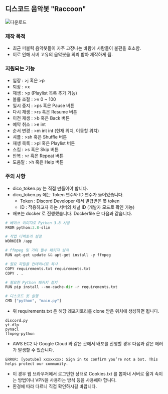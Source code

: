 ﻿## 디스코드 음악봇 "Raccoon"

![다운로드](https://github.com/user-attachments/assets/d0f28f10-28d5-4baf-8a12-88a458aaf1a5)

### 제작 목적
- 최근 퍼블릭 음악봇들이 자주 고장나는 바람에 사람들이 불편을 호소함.
- 이로 인해 서버 고유의 음악봇을 의뢰 받아 제작하게 됨.

### 지원되는 기능
- 입장 : >j 혹은 >p
- 퇴장 : >x
- 재생 : >p (Playlist 목록 추가 가능)
- 볼륨 조절 : >v 0 ~ 100
- 일시 중지 : >ps 혹은 Pause 버튼
- 다시 재생 : >rs 혹은 Resume 버튼
- 이전 재생 : >b 혹은 Back 버튼
- 예약 취소 : >e int
- 순서 변경 : >m int int (현재 위치, 이동할 위치)
- 셔플 : >sh 혹은 Shuffle 버튼
- 재생 목록 : >pl 혹은 Playlist 버튼
- 스킵 : >s 혹은 Skip 버튼
- 반복 : >r 혹은 Repeat 버튼
- 도움말 : >h 혹은 Help 버튼

### 주의 사항
- dico_token.py 는 직접 만들어야 합니다.
- dico_token.py 에는 Token 변수와 ID 변수가 들어있습니다.
  - Token : Discord Developer 에서 발급받은 봇 token
  - ID : 적용하고자 하는 서버의 채널 ID (개발자 모드로 확인 가능)
- 배포는 docker 로 진행했습니다. Dockerfile 은 다음과 같습니다.
```python
# 베이스 이미지로 Python 3.8 사용
FROM python:3.8-slim

# 작업 디렉토리 설정
WORKDIR /app

# ffmpeg 및 기타 필수 패키지 설치
RUN apt-get update && apt-get install -y ffmpeg

# 필요 파일을 컨테이너로 복사
COPY requirements.txt requirements.txt
COPY . .

# 필요한 Python 패키지 설치
RUN pip install --no-cache-dir -r requirements.txt

# 디스코드 봇 실행
CMD ["python", "main.py"]
```

- 위 requirements.txt 은 해당 레포지토리를 clone 받은 위치에 생성하면 됩니다.
```
discord.py
yt-dlp
pynacl
ffmpeg-python
```
- AWS EC2 나 Google Cloud 와 같은 곳에서 배포를 진행할 경우 다음과 같은 에러가 발생할 수 있습니다. 
```
ERROR: [youtube] xxxxxxxx: Sign in to confirm you’re not a bot. This helps protect our community.
```
- 이 경우 웹 브라우저에서 로그인한 상태로 Cookies.txt 를 뽑아내 서버로 옮겨 속이는 방법이나 VPN을 사용하는 방식 등을 사용해야 합니다. 
- 환경에 따라 다르니 직접 확인하시길 바랍니다.

